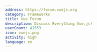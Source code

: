 ```yaml
---
address: https://forum.vuejs.org
category: Frameworks
title: Vue Forum
description: Discuss Everything Vue.js!
userCount: 41553
icon: vuejs.png
activity: high
language: en
---
```

